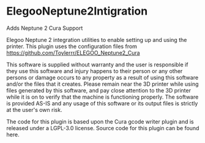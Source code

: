 # ElegooNeptune2Intigration
 Adds Neptune 2 Cura Support

Elegoo Neptune 2 integration utilities to enable setting up and using the printer. This plugin uses the configuration files from https://github.com/Toylerrr/ELEGOO_Neptune2_Cura

This software is supplied without warranty and the user is responsible if they use this software and injury happens to their person or any other persons or damage occurs to any property as a result of using this software and/or the files that it creates. Please remain near the 3D printer while using files generated by this software, and pay close attention to the 3D printer while it is on to verify that the machine is functioning properly. The software is provided AS-IS and any usage of this software or its output files is strictly at the user's own risk.

The code for this plugin is based upon the Cura gcode writer plugin and is released under a LGPL-3.0 license. Source code for this plugin can be found here.